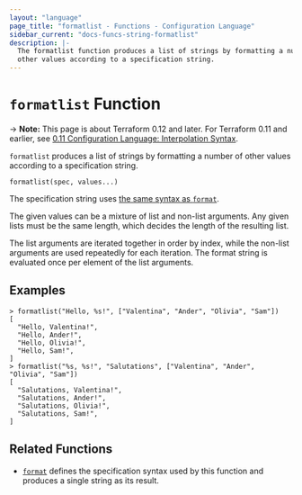 ```yaml
---
layout: "language"
page_title: "formatlist - Functions - Configuration Language"
sidebar_current: "docs-funcs-string-formatlist"
description: |-
  The formatlist function produces a list of strings by formatting a number of
  other values according to a specification string.
---
```


# `formatlist` Function

-> **Note:** This page is about Terraform 0.12 and later. For Terraform 0.11 and
earlier, see
[0.11 Configuration Language: Interpolation Syntax](../../configuration-0-11/interpolation.html).

`formatlist` produces a list of strings by formatting a number of other
values according to a specification string.

```hcl
formatlist(spec, values...)
```

The specification string uses
[the same syntax as `format`](./format.html#specification-syntax).

The given values can be a mixture of list and non-list arguments. Any given
lists must be the same length, which decides the length of the resulting list.

The list arguments are iterated together in order by index, while the non-list
arguments are used repeatedly for each iteration. The format string is evaluated
once per element of the list arguments.

## Examples

```
> formatlist("Hello, %s!", ["Valentina", "Ander", "Olivia", "Sam"])
[
  "Hello, Valentina!",
  "Hello, Ander!",
  "Hello, Olivia!",
  "Hello, Sam!",
]
> formatlist("%s, %s!", "Salutations", ["Valentina", "Ander", "Olivia", "Sam"])
[
  "Salutations, Valentina!",
  "Salutations, Ander!",
  "Salutations, Olivia!",
  "Salutations, Sam!",
]
```

## Related Functions

* [`format`](./format.html) defines the specification syntax used by this
  function and produces a single string as its result.
